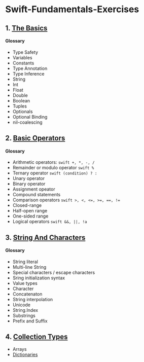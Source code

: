 # Swift-Fundamentals-Exercises

## 1. [The Basics](https://docs.swift.org/swift-book/LanguageGuide/TheBasics.html)
#### Glossary
- Type Safety
- Variables
- Constants
- Type Annotation
- Type Inference
- String
- Int
- Float
- Double
- Boolean
- Tuples
- Optionals
- Optional Binding
- nil-coalescing

## 2. [Basic Operators](https://docs.swift.org/swift-book/LanguageGuide/BasicOperators.html)
#### Glossary
- Arithmetic operators: ```swift +, *, -, / ```
- Remainder or modulo operator ```swift % ```
- Ternary operator ```swift (condition) ? : ```
- Unary operator
- Binary operator
- Assignment opeator
- Compound statements
- Comparison operators ```swift >, <, <=, >=, ==, != ```
- Closed-range
- Half-open range
- One-sided range
- Logical operators ```swift &&, ||, !a ```

## 3. [String And Characters](https://docs.swift.org/swift-book/LanguageGuide/StringsAndCharacters.html)
#### Glossary
- String literal
- Multi-line String
- Special characters / escape characters
- Sring initialization syntax
- Value types
- Character
- Concatenaton
- String interpolation
- Unicode
- String.Index
- Substrings
- Prefix and Suffix

## 4. [Collection Types](https://docs.swift.org/swift-book/LanguageGuide/CollectionTypes.html)
- Arrays
- [Dictionaries](https://github.com/jocelyn-boyd/Swift-Fundamentals-Exercises/blob/main/Exercises.playground/Pages/Collections-Dictionaries.xcplaygroundpage/Contents.swift) 
